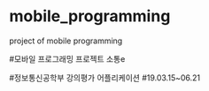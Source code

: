 # mobile_programming
project of mobile programming

#모바일 프로그래밍 프로젝트 소통e

#정보통신공학부 강의평가 어플리케이션
#19.03.15~06.21
